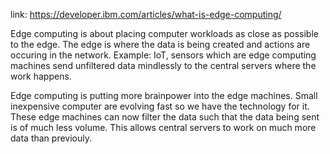 link: https://developer.ibm.com/articles/what-is-edge-computing/

Edge computing is about placing computer workloads as close as possible to the edge.
The edge is where the data is being created and actions are occuring in the network.
Example: IoT, sensors which are edge computing machines send unfiltered data mindlessly to the central servers where the work happens.

Edge computing is putting more brainpower into the edge machines. Small inexpensive computer are evolving fast so we have the technology for it.
These edge machines can now filter the data such that the data being sent is of much less volume. This allows central servers to work on much more data than previouly.
